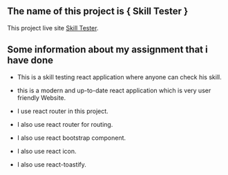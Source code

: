 ## The name of this project is { Skill Tester }

This project live site [Skill Tester]().

## Some information about my assignment that i have done

* This is a skill testing react application where anyone can check his skill.

* this is a modern and up-to-date react application which is very user friendly Website.

* I use react router in this project.

* I also use react router for routing.

* I also use react bootstrap component.

* I also use react icon.

* I also use react-toastify.

